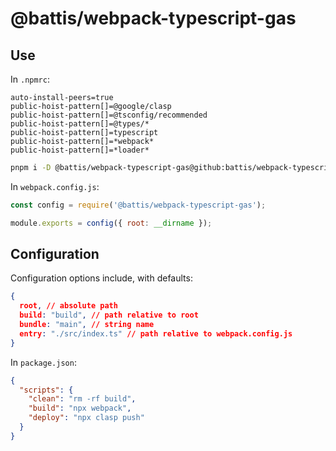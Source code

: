 # @battis/webpack-typescript-gas

## Use

In `.npmrc`:

```
auto-install-peers=true
public-hoist-pattern[]=@google/clasp
public-hoist-pattern[]=@tsconfig/recommended
public-hoist-pattern[]=@types/*
public-hoist-pattern[]=typescript
public-hoist-pattern[]=*webpack*
public-hoist-pattern[]=*loader*
```

```bash
pnpm i -D @battis/webpack-typescript-gas@github:battis/webpack-typescript-gas
```

In `webpack.config.js`:

```js
const config = require('@battis/webpack-typescript-gas');

module.exports = config({ root: __dirname });
```

## Configuration

Configuration options include, with defaults:

```json
{
  root, // absolute path
  build: "build", // path relative to root
  bundle: "main", // string name
  entry: "./src/index.ts" // path relative to webpack.config.js
}
```

In `package.json`:

```json
{
  "scripts": {
    "clean": "rm -rf build",
    "build": "npx webpack",
    "deploy": "npx clasp push"
  }
}
```
